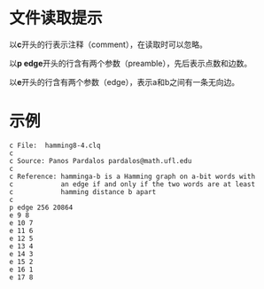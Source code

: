 # 文件读取提示

以**c**开头的行表示注释（comment），在读取时可以忽略。

以**p edge**开头的行含有两个参数（preamble），先后表示点数和边数。

以**e**开头的行含有两个参数（edge），表示a和b之间有一条无向边。

# 示例

```
c File:  hamming8-4.clq
c
c Source: Panos Pardalos pardalos@math.ufl.edu
c
c Reference: hamminga-b is a Hamming graph on a-bit words with
c            an edge if and only if the two words are at least
c            hamming distance b apart
c
p edge 256 20864
e 9 8
e 10 7
e 11 6
e 12 5
e 13 4
e 14 3
e 15 2
e 16 1
e 17 8
```

